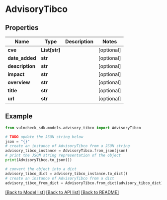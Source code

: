 # AdvisoryTibco


## Properties

Name | Type | Description | Notes
------------ | ------------- | ------------- | -------------
**cve** | **List[str]** |  | [optional] 
**date_added** | **str** |  | [optional] 
**description** | **str** |  | [optional] 
**impact** | **str** |  | [optional] 
**overview** | **str** |  | [optional] 
**title** | **str** |  | [optional] 
**url** | **str** |  | [optional] 

## Example

```python
from vulncheck_sdk.models.advisory_tibco import AdvisoryTibco

# TODO update the JSON string below
json = "{}"
# create an instance of AdvisoryTibco from a JSON string
advisory_tibco_instance = AdvisoryTibco.from_json(json)
# print the JSON string representation of the object
print(AdvisoryTibco.to_json())

# convert the object into a dict
advisory_tibco_dict = advisory_tibco_instance.to_dict()
# create an instance of AdvisoryTibco from a dict
advisory_tibco_from_dict = AdvisoryTibco.from_dict(advisory_tibco_dict)
```
[[Back to Model list]](../README.md#documentation-for-models) [[Back to API list]](../README.md#documentation-for-api-endpoints) [[Back to README]](../README.md)


